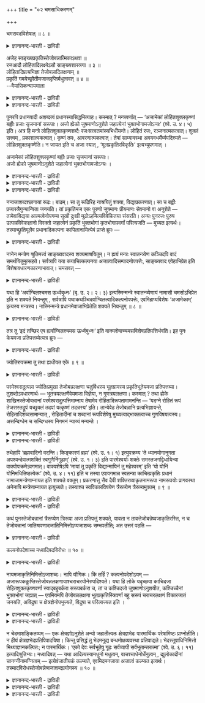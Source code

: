 +++
title = "०२ चमसाधिकरणम्"

+++

चमसवदविशेषात् ॥ ८ ॥  
<details><summary>ज्ञानानन्द-भारती - द्राविडी</summary>

समसवदविसे षात् ॥ ८ ॥
</details>

अजेह साङ्ख्यप्रकृतिस्तेजोबन्नात्मिकाऽथवा ॥  
रजआदौ लोहितादिलक्ष्येऽसौ साङ्ख्यशास्त्रगा ॥ ३ ॥  
लोहितादिप्रत्यभिज्ञा तेजोबन्नादिलक्षणाम् ॥  
प्रकृतिं गमयेच्छ्रौतीमजाक्लृप्तिर्मधुत्ववत् ॥ ४ ॥  
--वैयासिकन्यायमाला

<details><summary>ज्ञानानन्द-भारती - द्राविडी</summary>

इङ्गे अजा" ऎऩ्बदु साङ्गियर् सॊल्गिऱ पिरगिरुदिया? अल्लदु तेजस्, अप्, अऩ्ऩम् इव्वुरुवमाऩ अवान्दरप्रक्रुदिया? रजोगुणम् मुदलियदिल् सिवप्पु मुदलियदु तॆरिवदाल् इदु साङ्गिय सास्तिरत्तिल् कण्डदु ताऩ्।
</details>

<details><summary>ज्ञानानन्द-भारती - द्राविडी</summary>

सिवप्पु मुदलियदिऩ् ञाबगम् तेजस्, अप्, अऩ्ऩम् इवै मुदलाऩवैगळै लक्षणमायुडैय वेदत्तिल् कण्ड पिरगिरुदियैत् ताऩ् तॆरिविक्कुम्। "अजै” ऎऩ्ऱु कल्बिप्पदु "मदु" ऎऩ्ऱु कल्बिप्पदु पोलत्ताऩ्।
</details>

पुनरपि प्रधानवादी अशब्दत्वं प्रधानस्यासिद्धमित्याह। कस्मात् ? मन्त्रवर्णात् — ‘अजामेकां लोहितशुक्लकृष्णां बह्वीः प्रजाः सृजमानां सरूपाः। अजो ह्येको जुषमाणोऽनुशेते जहात्येनां भुक्तभोगामजोऽन्यः’ (श्वे. उ. ४। ५) इति। अत्र हि मन्त्रे लोहितशुक्लकृष्णशब्दैः रजःसत्त्वतमांस्यभिधीयन्ते। लोहितं रजः, रञ्जनात्मकत्वात्। शुक्लं सत्त्वम् , प्रकाशात्मकत्वात्। कृष्णं तमः, आवरणात्मकत्वात्। तेषां साम्यावस्था अवयवधर्मैर्व्यपदिश्यते — लोहितशुक्लकृष्णेति। न जायत इति च अजा स्यात् , ‘मूलप्रकृतिरविकृतिः’ इत्यभ्युपगमात् ।

अजामेकां लोहितशुक्लकृष्णां बह्वीः प्रजाः सृजमानां सरूपाः।  
अजो ह्येको जुषमाणोऽनुशेते जहात्येनां भुक्तभोगामजोऽन्यः ।

<details><summary>ज्ञानानन्द-भारती - द्राविडी</summary>

ऎऩ्ऱ सुवेदाच्वदर उबनिषत्तिल् कूऱप्पट्ट अजैयाऩदु साङ्ग्यर्गळ् कूऱुम् मूल प्रक्रुदिया अल्लदु सान्दोक्य उबनिषत्तिल् कूऱप्पट्ट तेजोबऩ्ऩात्मगमाऩ अवान्दर प्रगिरुदिया ऎऩ्ऱु सन्देहम्। सिगप्पु, वॆळुप्पु, करुप्पु ऎऩ्बदु रजस्, सत्वम्, तमस् ऎऩ्ऩुम् मूऩ्ऱु कुणङ्गळैक् कुऱिप्पदाल् इन्द मुक्कुणङ्गळिऩ् साम्यावस्त्ता रूबमाऩ साङ्ग्यर्गळ् कूऱुम् पिरदाऩत्तैत्ताऩ् अजासप्तम् सॊल्गिऱदु ऎऩ्ऱु पूर्वबक्षम्। वेऱु सुरुदियिल् तेजस् अप्पु, अऩ्ऩम् इवैगळुक्कु सिगप्पु, वॆळुप्पु, करुप्पु निऱम् कूऱियिरुप्पदाल् सुरुदि पिरत्यबिक्ञैयाल् अजाबदम् च्रौदमाऩ तेजोबन्न रूबप्रक्रुदियैत्ताऩ् कुऱिक्कुम्, साङ्ग्यर्गळिऩ् पिरदा ऩत्तै कुऱिक्कादु ऎऩ्ऱु सित्तान्दम्। इङ्गु अजाबदम् पिऱप्पिल्लाद मायैयैक् कुऱिप्पदाग पाष्यगाररिऩ् अबिप्रायम्। कारियमाऩ तेजो पन्नङ्गळिल् उळ्ळ मूऩ्ऱु रूबमायिरुप्पदु कारणत्ताल् एऱ्ऱप्पडुगिऱदु। अजाबदम् तेजो पन्नङ्गळैक् कुऱिप्पदाग सूत्रगाररिऩ् अबिप्रायम् आडुमादिरियिरुप्पदाल् अजम् ऎऩ्ऱु कल्बिक्कप्पडुगिऱदे तविर अजम् ऎऩ्ऱ पदत्तिऱ्कु पिऱप्पिल्लैयॆऩ्ऱु अर्त्तमल्ल)।
</details>

<details><summary>ज्ञानानन्द-भारती - द्राविडी</summary>

पिरदाऩत्तै सॊल्लुगिऱवर् मऱुबडियुम् पिरदाऩत्तिऱ्कु सप्तमऱ्ऱ तऩ्मै इल्लैयॆऩ्ऱु सॊल्गिऱार्। ऎदऩाल्? 'समाऩमाऩ रूबत्तुडऩ् कूडिऩ पल पिरजैगळै स्रुष्टि सॆय्दु कॊण्डु सिवप्पु वॆळुप्पु करुप्पायुळ्ळ ऒरु अजैयै ऒरु अजऩ् अऩुबवित्तुक् कॊण्डु अऩुसरिक्किऱाऩ्; इऩ्ऩॊरु अजऩ् पोगङ्गळै अऩुबविक्कप्पट्ट इदै (अजैयै) विट्टुविडुगिऱाऩ्' (सुवेदा ४-५) ऎऩ्ऱ मन्दिर वर्णत्तिऩाल्
</details>

<details><summary>ज्ञानानन्द-भारती - द्राविडी</summary>

इन्द मन्दिरत्तिल् सिवप्पु, वॆळुप्पु, करुप्पु ऎऩ्ऱ सप्तङ्गळाल् रजस्, सत्वम्, तमस् ऎऩ्ऱ कुणङ्गळ् सॊल्लप्पडुगिऩ्ऱऩ; आसैवडिवमायिरुप्पदाल् लोहिदम् रजस्, पिरगासत्तऩ्मैयुळ्ळदाल् सुक्लम् सत्वम्; मऱैक्कुम् तऩ्मैयुळ्ळदाल् किरुष्णम् तमस् अवैगळुडैय सममायिरुक्कुम् निलै, अवयवङ् गळुडैय तर्मङ्गळैक् कॊण्डु, सिवप्पु, वॆळुप्पु करुप्पायुळ्ळदु ऎऩ्ऱु कुऱिप्पिडप्पडुगिऱदु। पिऱप्प तिल्लै ऎऩ्बदिऩाल् 'अजा' आगुम्। 'मूलप्पिरगिरुदि विगारमऱ्ऱदु' ऎऩ्ऱु ऒप्पुक्कॊळ्वदाल्।
</details>

नन्वजाशब्दश्छागायां रूढः। बाढम्। सा तु रूढिरिह नाश्रयितुं शक्या, विद्याप्रकरणात्। सा च बह्वीः प्रजास्त्रैगुण्यान्विता जनयति। तां प्रकृतिमज एकः पुरुषो जुषमाणः प्रीयमाणः सेवमानो वा अनुशेते — तामेवाविद्यया आत्मत्वेनोपगम्य सुखी दुःखी मूढोऽहमित्यविवेकितया संसरति। अन्यः पुनरजः पुरुष उत्पन्नविवेकज्ञानो विरक्तो जहात्येनं प्रकृतिं भुक्तभोगां कृतभोगापवर्गां परित्यजति — मुच्यत इत्यर्थः। तस्माच्छ्रुतिमूलैव प्रधानादिकल्पना कापिलानामित्येवं प्राप्ते ब्रूमः —

<details><summary>ज्ञानानन्द-भारती - द्राविडी</summary>

'अजा' ऎऩ्ऱ सप्तम् पॆण् आडु ऎऩ्बदिल् आडमिल्लैया ऎऩ्ऱाल्, वास्तवम्; आऩाल् इङ्गे वित्या पिरगरणमायिरुप्पदाल् अन्द रूडियै आसिरयिक्क मुडियादु। अदु मूऩ्ऱु कुणङ्गळुडऩ् कूडिऩ पल पिरजैगळै उण्डुबण्णुगिऱदु। अन्द पिरगिरुदियै अजऩाऩ, ऒरु पुरुषऩ् (जीवऩ्) अऩुबवित्तुक् कॊण्डु, पिरीदियडैन्दु कॊण्डो, सेवित्तुक् कॊण्डो, पिऩ्बऱ्ऱुगिऱाऩ्। अदैये अवित्यै यिऩाल् ताऩॆऩ्ऱु निऩैत्तुक्कॊण्डु, नाऩ् सुगि, तुक्कि, मूडऩ् ऎऩ्ऱु विवेगमऱ्ऱवऩाग संसरिक्किऱाऩ्। मऱ्ऱॊरु अजऩाऩ, पुरुषऩो, विवेग ञाऩमुण्डा ऩवऩाय् वैराक्यत्तैयडैन्दु पोगङ्गळ् अऩुबविक् कप्पट्टुविट्ट पोगम् मोक्षम् एऱ्पट्टुविट्ट, इन्द पिरगिरुदियै विट्टुविडुगिऱाऩ्; मोक्षमडैगिऱाऩ् ऎऩ्ऱु अर्त्तम्। आगैयाल् काबिलर्गळुडैय (साङ्गियर्गळुडैय) पिरदाऩम् मुदलियदिऩ् कल्बऩै वेदत्तै मूलमायुळ्ळदे।
</details>

नानेन मन्त्रेण श्रुतिमत्त्वं साङ्ख्यवादस्य शक्यमाश्रयितुम्। न ह्ययं मन्त्रः स्वातन्त्र्येण कञ्चिदपि वादं समर्थयितुमुत्सहते। सर्वत्रापि यया कयाचित्कल्पनया अजात्वादिसम्पादनोपपत्तेः, साङ्ख्यवाद एवेहाभिप्रेत इति विशेषावधारणकारणाभावात्। चमसवत् —

<details><summary>ज्ञानानन्द-भारती - द्राविडी</summary>

सित्तान्दम्: ऎऩ्ऱु इव्विदम् वरुम् पोदु सॊल्गिऱोम्। इन्द मन्दिरत्तिऩाल् साङ्गियर्गळुडैय वादत्तिऱ्कु वेद मूलत्तऩ्मैयै आसिरयिक्क मुडियादु। इन्द मन्दिरम् स्वदन्दिरमाग ऎन्द वादत्तैयुम् सरिप्पडुत्तक्कूडियदिल्लै। ऎङ्गेयुम् ऎप्पडियेऩुम् कल्बऩैसॆय्दु ‘अजा’त्तऩ्मै मुदलियदै एऱ्पडुत्त मुडियमाऩदिऩाल्; साङ्गियवादम् ताऩ् इङ्गे अबिप्रायप्पडप्पट्टदॆऩ्ऱु कुऱिप्पिट्टु तीर्माऩम् सॆय्यक्कारणमिल्लाददिऩाल्, 'समसत्तैप् पोल',
</details>

यथा हि ‘अर्वाग्बिलश्चमस ऊर्ध्वबुध्नः’ (बृ. उ. २। २। ३) इत्यस्मिन्मन्त्रे स्वातन्त्र्येणायं नामासौ चमसोऽभिप्रेत इति न शक्यते नियन्तुम् , सर्वत्रापि यथाकथञ्चिदर्वाग्बिलत्वादिकल्पनोपपत्तेः, एवमिहाप्यविशेषः ‘अजामेकाम्’ इत्यस्य मन्त्रस्य। नास्मिन्मन्त्रे प्रधानमेवाजाभिप्रेतेति शक्यते नियन्तुम् ॥ ८ ॥

<details><summary>ज्ञानानन्द-भारती - द्राविडी</summary>

'कीऴे तुवारमुळ्ळदाय् मेले परुत्तदाय् उळ्ळदु समसम्' (पिरुहत् २-२-३) ऎऩ्ऱ इन्द मन्दिरत्तिल् स्वदन्दिरमाग इदुदाऩ् पिरसित्तमाऩ समसम् ऎऩ्ऱु अबिप्रायप्पडुगिऱदु ऎऩ्ऱु ऎडुत्तुच् चॊल्ल मुडियादु। ऎल्लावऱ्ऱिलुम् (कुहै वीडु मुदलियदिल्) ऎप्पडियावदु कीऴे तुवारमुळ्ळ तऩ्मै मुदलियदै कल्बिक्क मुडियुमाऩदिऩाल्। अप्पडिये इङ्गेयुम् कूड 'ऒरु अजा’ ऎऩ्ऱ इन्द मन्दिरत्तिल् ऎव्विद विसेषमुमिल्लै। इन्द मन्दिरत्तिल् पिरदाऩम्दाऩ्। 'अजा' ऎऩ्ऱु अबिप्रायप् पट्टिरुक्किऱ तॆऩ्ऱु नियमऩम् सॊल्ल मुडियादु।
</details>

तत्र तु ‘इदं तच्छिर एष ह्यर्वाग्बिलश्चमस ऊर्ध्वबुध्नः’ इति वाक्यशेषाच्चमसविशेषप्रतिपत्तिर्भवति। इह पुनः केयमजा प्रतिपत्तव्येत्यत्र ब्रूमः —

<details><summary>ज्ञानानन्द-भारती - द्राविडी</summary>

अङ्गेयो ‘इदु अदऩ् सिरस् इदु कीऴे तुवारमुळ्ळदाय् मेले परुत्तदायुळ्ळ समसम्' ऎऩ्ऱ पिऩ्ऩुळ्ळ वाक्कियत्तिलिरुन्दु समसत्तै कुऱिप्पिट्टु अऱिवदु एऱ्पडुगिऱदु। इङ्गेयो इन्द 'अजा' ऎऩ्ऱु ऎदु अऱियत्तक्कदु? इङ्गु सॊल्गिऱोम्।
</details>

ज्योतिरुपक्रमा तु तथा ह्यधीयत एके ॥ ९ ॥  
<details><summary>ज्ञानानन्द-भारती - द्राविडी</summary>

ज्योदिरुबक्रमा तु तदा ह्यदीयद एगे ॥ ९ ॥
</details>

परमेश्वरादुत्पन्ना ज्योतिःप्रमुखा तेजोबन्नलक्षणा चतुर्विधस्य भूतग्रामस्य प्रकृतिभूतेयमजा प्रतिपत्तव्या। तुशब्दोऽवधारणार्थः — भूतत्रयलक्षणैवेयमजा विज्ञेया, न गुणत्रयलक्षणा। कस्मात् ? तथा ह्येके शाखिनस्तेजोबन्नानां परमेश्वरादुत्पत्तिमाम्नाय तेषामेव रोहितादिरूपतामामनन्ति — ‘यदग्ने रोहितं रूपं तेजसस्तद्रूपं यच्छुक्लं तदपां यत्कृष्णं तदन्नस्य’ इति। तान्येवेह तेजोबन्नानि प्रत्यभिज्ञायन्ते, रोहितादिशब्दसामान्यात् , रोहितादीनां च शब्दानां रूपविशेषेषु मुख्यत्वाद्भाक्तत्वाच्च गुणविषयत्वस्य। असन्दिग्धेन च सन्दिग्धस्य निगमनं न्याय्यं मन्यन्ते ।

<details><summary>ज्ञानानन्द-भारती - द्राविडी</summary>

परमेसुवरऩिडमिरुन्दु उण्डाऩ ज्योदिस् मुदलाऩ, तेजस् अप्पु अऩ्ऩम् ऎऩ्ऱ स्वरूबमुळ्ळ ताय्, नाऩ्गुविद पिराणिक् कूट्टत्तिऱ्कुम् कारणमायिरुप्पदु इन्द ‘अजा' ऎऩ्ऱु अऱिय वेण्डुम्। ‘तु’ ऎऩ्ऱसप्तम् (अल्लवा) उऱुदिप् पडुत्तुवदै पिरयोजऩमायुळ्ळदु। मूऩ्ऱु पूदङ्गळै स्वरूबमाग वुडैयदे इन्द 'अजा' मूऩ्ऱु कुणङ्गळै स्वरूबमागवुडैयदल्ल ऎऩ्ऱु अऱिय वेण्डुम्। एऩ्? अप्पडियेयल्लवा सिल सागिगळ्, तेजो पऩ्ऩङ्गळुक्कु परमेसुवरऩिडमिरुन्दु उत्पत्तियै सॊल्लिविट्टु, अवैगळुक्के सिवप्पु मुदलाऩ रूबमुळ्ळ तऩ्मैयै सॊल्गिऱार्गळ्; अक्ऩियिऩुडैय सिवप्पु रूबम् ऎदुवो, अन्द रूबम् तेजसैच् चेर्न्ददु; ऎदु वॆळुप्पो अदु जलत्तैच् चेर्न्ददु; ऎदु करुप्पो अदु अऩ्ऩत्तैच् चेर्न्ददु' ऎऩ्ऱु। सिवप्पु मुदलाऩ सप्तङ्गळ् समाऩमा यिरुप्पदाल्, अन्द तेजो पऩ्ऩङ्गळ् ताऩ् इङ्गेयुम् ञाबगप्पडुत्तप्पडुगिऩ्ऱऩ। मेलुम्, सिवप्पु मुदलाऩ सप्तङ्गळुक्कु कुऱिप्पिट्ट रूबङ्गळिल् मुक्कियत् तऩ्मै यिरुप्पदालुम्, कुणविषयमॆऩ्बदु कौणमादलालुम्।
</details>

<details><summary>ज्ञानानन्द-भारती - द्राविडी</summary>

मेलुम्, सन्देहमिल्लाददैक् कॊण्डु सन्देहप्पडुवदैत् तीर्माऩिप्पदे नियायमॆऩ्ऱु ऎण्णुगिऱार्गळ्।
</details>

तथेहापि ‘ब्रह्मवादिनो वदन्ति। किङ्कारणं ब्रह्म’ (श्वे. उ. १। १) इत्युपक्रम्य ‘ते ध्यानयोगानुगता अपश्यन्देवात्मशक्तिं स्वगुणैर्निगूढाम्’ (श्वे. उ. १। ३) इति पारमेश्वर्याः शक्तेः समस्तजगद्विधायिन्या वाक्योपक्रमेऽवगमात्। वाक्यशेषेऽपि ‘मायां तु प्रकृतिं विद्यान्मायिनं तु महेश्वरम्’ इति ‘यो योनिं योनिमधितिष्ठत्येकः’ (श्वे. उ. ४। ११) इति च तस्या एवावगमान्न स्वतन्त्रा काचित्प्रकृतिः प्रधानं नामाजामन्त्रेणाम्नायत इति शक्यते वक्तुम्। प्रकरणात्तु सैव दैवी शक्तिरव्याकृतनामरूपा नामरूपयोः प्रागवस्था अनेनापि मन्त्रेणाम्नायत इत्युच्यते। तस्याश्च स्वविकारविषयेण त्रैरूप्येण त्रैरूप्यमुक्तम् ॥ ९ ॥

<details><summary>ज्ञानानन्द-भारती - द्राविडी</summary>

अप्पडिये इङ्गेयुम् "पिरह्मवादिगळ् सॊल् किऱार्गळ्; ऎन्दक् कारणत्तैयुडैयदु पिरह्मम्?” ऎऩ्ऱु आरम्बित्तु "अवर्गळ् तियाऩयोगत्तिल् इरुन्दु कॊण्डु तऩ्ऩुडैय कुणङ्गळाल् मऱैक्कप्पट्टि रुक्कुम् तेवात्म रूबमायुळ्ळ सक्तियैक् कण्डार्गळ्” (सुवेदा १-१,३) ऎऩ्ऱु वाक्कियत्तिऩ् आरम्बत्तिल् जगत् पूरावैयुम् उण्डुबण्णुगिऱ परमेसुवरऩुडैय सक्ति अऱियप्पडुवदाल्। पिऩ् उळ्ळ वाक्कियत्तिलुम् “मायै यैयो पिरगिरुदि ऎऩ्ऱुम् मायियैयो परमेसुवरऩ् ऎऩ्ऱुम् अऱियवुम्" "ऎवर् ऒरुवर् ऒव्वॊरु योऩियिलुम् इरुक्किऱारो” (सुवेदा ४-१०, ११) ऎऩ्ऱु अदुवे (सक्तिये)अऱियप्पडुवदाल्, स्वदन्दिरमाय् एदो पिरगिरुदि पिरदाऩम् अजामन्दिरत्तिऩाल् सॊल्लप्पडुगिऱदॆऩ्ऱु सॊल्लमुडियादु।
</details>

<details><summary>ज्ञानानन्द-भारती - द्राविडी</summary>

पिरगरणत्तिऩालुम् नामरूबङ्गळ् वियागरणम् सॆय्यप्पडाददुम्, नामरूबङ्गळिऩ् मुऩ् निलैयुमाऩ अदे तैवी सक्तिदाऩ् इन्द मन्दिरत्तिऩालुम् सॊल्लप्पडुगिऱदॆऩ्ऱु सॊल्लप्पडुगिऱदु। अदऱ्के, तऩ् विगारत्तिलुळ्ळ मूऩ्ऱु रूबमुळ्ळ तऩ्मैयिऩाल्, मूऩ्ऱु रूबमुळ्ळ तऩ्मै सॊल्लप्पट्टिरुक्किऱदु।
</details>

कथं पुनस्तेजोबन्नानां त्रैरूप्येण त्रिरूपा अजा प्रतिपत्तुं शक्यते, यावता न तावत्तेजोबन्नेष्वजाकृतिरस्ति, न च तेजोबन्नानां जातिश्रवणादजातिनिमित्तोऽप्यजाशब्दः सम्भवतीति; अत उत्तरं पठति —

<details><summary>ज्ञानानन्द-भारती - द्राविडी</summary>

तेजस्, अप्पु, अऩ्ऩम् इवै वडिवमाऩ मूऩ्ऱु रूबमिरुप्पदाल् मूऩ्ऱु रूबमुळ्ळ अजै ऎप्पडि अऱिय मुडियुम्? तेजोबऩ्ऩङ्गळिल् अजैयिऩ् वडिवम् किडैयादे? मेलुम्, तेजोबऩ्ऩङ्गळुक्कु उत्पत्ति सॊल्लियिरुप्पदाल् पिऱप्पऱ्ऱदॆऩ्बदै निमित्तमागक् कॊण्डुम् ‘अजा' ऎऩ्ऱसप्तम् सम्बविक्कादे? इदऱ्कुप् पदिल् सॊल्गिऱार्:-
</details>

कल्पनोपदेशाच्च मध्वादिवदविरोधः ॥ १० ॥  
<details><summary>ज्ञानानन्द-भारती - द्राविडी</summary>

कल्बनोबदेसाच्च मत्वादिवदविरोद,: ॥ १० ॥
</details>

नायमजाकृतिनिमित्तोऽजाशब्दः। नापि यौगिकः। किं तर्हि ? कल्पनोपदेशोऽयम् — अजारूपककॢप्तिस्तेजोबन्नलक्षणायाश्चराचरयोनेरुपदिश्यते। यथा हि लोके यदृच्छया काचिदजा रोहितशुक्लकृष्णवर्णा स्याद्बहुबर्करा सरूपबर्करा च, तां च कश्चिदजो जुषमाणोऽनुशयीत, कश्चिच्चैनां भुक्तभोगां जह्यात् — एवमियमपि तेजोबन्नलक्षणा भूतप्रकृतिस्त्रिवर्णा बहु सरूपं चराचरलक्षणं विकारजातं जनयति, अविदुषा च क्षेत्रज्ञेनोपभुज्यते, विदुषा च परित्यज्यत इति ।

<details><summary>ज्ञानानन्द-भारती - द्राविडी</summary>

इन्द 'अजा' ऎऩ्ऱ सप्तम् आट्टिऩ् वडिवत्तै निमित्तमायुळ्ळदिल्लै; यौगिगमुम् इल्लै अप्पॊऴुदु ऎऩ्ऩ? इदु कल्बऩै मूलमाय् उबदेसम्। तेजोबऩ्ऩ रूबमाऩ सरासर कारणत्तिऱ्कु आडु ऎऩ्ऱ रूबगत्तै कल्बिप्पदु उबदेसिक्कप्पडुगिऱदु।
</details>

<details><summary>ज्ञानानन्द-भारती - द्राविडी</summary>

उलगत्तिल् यदिरुच्चैयाय् एदो ऒरु पॆण् आडु सिवप्पु, वॆळुप्पु, करुप्पु वर्णमुळ्ळदाय् अनेग आट्टुक्कुट्टिगळुडऩ् - तऩ्ऩै पोललेयुळ्ळ आट्टुक्कुट्टिगळुडऩुम् इरुक्कलाम्। अदै ऒरु आडु पिरियप्पट्टु पिऩ्बऱ्ऱुम् पोगम् अऩुबविक्कप्पट्टु विट्ट इदै वेऱु ऒरु आडु विट्टुविडलाम्। इदु ऎप्पडियो अव्विदमे इन्द तेजोबऩ्ऩ लक्षण मायुळ्ळ मूऩ्ऱु वर्णमुळ्ळ पूदङ्गळिऩ् कारणम् पलवायुम् समाऩ रूबत्तुडऩिरुप्पदुमाऩ लक्षणमाऩ विगारक् कूट्टत्तै उण्डुबण्णुगिऱदु; (तत्वम्) अऱियाद क्षेत्तिरक् ञऩाल् (जीवऩाल्) अऩुबविक्कप्पडुगिऱदु; अऱिन्दवऩाल् विट्टु विडप् पडुगिऱदु, ऎऩ्ऱु।
</details>

न चेदमाशङ्कितव्यम् — एकः क्षेत्रज्ञोऽनुशेते अन्यो जहातीत्यतः क्षेत्रज्ञभेदः पारमार्थिकः परेषामिष्टः प्राप्नोतीति। न हीयं क्षेत्रज्ञभेदप्रतिपिपादयिषा। किन्तु प्रसिद्धं तु भेदमनूद्य बन्धमोक्षव्यवस्था प्रतिपाद्यते। भेदस्तूपाधिनिमित्तो मिथ्याज्ञानकल्पितः; न पारमार्थिकः। ‘एको देवः सर्वभूतेषु गूढः सर्वव्यापी सर्वभूतान्तरात्मा’ (श्वे. उ. ६। ११) इत्यादिश्रुतिभ्यः। मध्वादिवत् — यथा आदित्यस्यामधुनो मधुत्वम्, वाचश्चाधेनोर्धेनुत्वम् , द्युलोकादीनां चानग्नीनामग्नित्वम् — इत्येवंजातीयकं कल्प्यते, एवमिदमनजाया अजात्वं कल्प्यत इत्यर्थः। तस्मादविरोधस्तेजोबन्नेष्वजाशब्दप्रयोगस्य ॥ १० ॥

<details><summary>ज्ञानानन्द-भारती - द्राविडी</summary>

ऒरु क्षेत्तिरक्ञऩ् अऩुबविक्किऱाऩ् मऱ्ऱॊ रुवऩ् विट्टुविडुगिऱाऩ् ऎऩ्बदिऩाल् पिऱमदत्तवर् कळुक्कु इष्टमायुळ्ळ क्षेत्तिरक्ञ वेऱुबाडु वास्त वमाय् एऱ्पडुगिऱदु ऎऩ्ऱु इव्विदम् सन्देहिक्कक् कूडादु। इदु क्षेत्तिरक्ञ वेऱुबाट्टै ऎडुत्तुक् काट्टुम् विरुप्पत्तुडऩिल्लै; आऩाल् पन्दम् मोक्षम् ऎऩ्ऱ वियवस्तैयै ऎडुत्तुक् काट्टुम् ऎण्णत्तुडऩ् ताऩ् इदु। पिरसित्तमायुळ्ळ पेदत्तै अऩुवादम् सॆय्दु पन्दमोक्ष वियवस्तैये ऎडुत्तुक्काट्टप् पडुगिऱदु। वेऱ्ऱुमै उबादियै निमित्तमायुळ्ळदु, पॊय्याऩ अक्ञाऩत्तिऩाल् कल्बिक्कप्पट्टदु, वास्त वमाऩदिल्लै, 'ऒरे तेवर् ऎल्ला पिराणिगळिलुम् ऒळिन्दु कॊण्डिरुक्किऱार्, ऎल्लावऱ्ऱिलुम् वियाबिक् किऱवर्, ऎल्ला पिराणिगळुक्कुम् उळ्ळेयुळ्ळ आत्मा' ऎऩ्बदु मुदलाऩ सुरुदिगळिऩाल्।
</details>

<details><summary>ज्ञानानन्द-भारती - द्राविडी</summary>

‘मदु मुदलियदैप् पोल्' मदुवल्लाद आदित्यऩुक्कु ऎप्पडि मदुवायिरुक्कुम् तऩ्मै (सान् ३-१), तेऩु (पसुमाडु) अल्लाद वाक्कुक्कु तेऩुवायि रुक्कुम् तऩ्मै (पिरुहत् ५-८) अक्ऩियिल्लाद त्युलोगम् मुदलाऩवैगळुक्कु अक्ऩियायिरुक्कुम् तऩ्मै (पिरुहत् ८-२-९) ऎऩ्बदु पोलुळ्ळदु कल्बिक्कप् पडुगिऱदो, अव्विदम् आडु अल्लाददिऩाल् आडायि रुक्कुम् तऩ्मै कल्बिक्कप् पडुगिऱदु ऎऩ्ऱु अर्त्तम्।
</details>

<details><summary>ज्ञानानन्द-भारती - द्राविडी</summary>

आगैयाल् तेजो पऩ्ऩङ्गळिल् अजा ऎऩ्ऱ सप्तत्तै पिरयोगम् सॆय्वदु विरोदमिल्लै।
</details>

